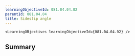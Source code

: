 ```yaml
---
learningObjectiveId: 081.04.04.02
parentId: 081.04.04
title: Sideslip angle
---
```


```tsx eval
<LearningOBjectives learningObjectiveId={081.04.04.02} />
```

## Summary
